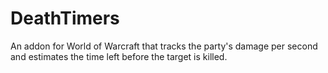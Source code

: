 # DeathTimers
An addon for World of Warcraft that tracks the party's damage per second and estimates the time left before the target is killed.
